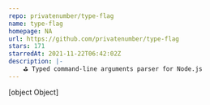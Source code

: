 ```yaml
---
repo: privatenumber/type-flag
name: type-flag
homepage: NA
url: https://github.com/privatenumber/type-flag
stars: 171
starredAt: 2021-11-22T06:42:02Z
description: |-
    ⛳️ Typed command-line arguments parser for Node.js
---
```


[object Object]

